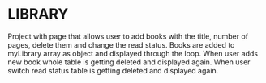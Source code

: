 # LIBRARY
Project with page that allows user to add books with the title, number of pages, delete them and change the read status.
Books are added to myLibrary array as object and displayed through the loop.
When user adds new book whole table is getting deleted and displayed again.
When user switch read status  table is getting deleted and displayed again.
